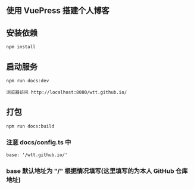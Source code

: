 ## 使用 VuePress 搭建个人博客

## 安装依赖

```
npm install
```

## 启动服务

```
npm run docs:dev
```

```
浏览器访问 http://localhost:8080/wtt.github.io/
```

## 打包

```
npm run docs:build
```

### 注意 docs/config.ts 中

```
base: '/wtt.github.io/'
```

### base 默认地址为 "/" 根据情况填写(这里填写的为本人 GitHub 仓库地址)
